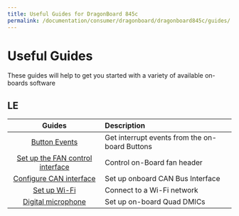 ```yaml
---
title: Useful Guides for DragonBoard 845c
permalink: /documentation/consumer/dragonboard/dragonboard845c/guides/
---
```

# Useful Guides

These guides will help to get you started with a variety of available on-boards software

## LE

| Guides                                             | Description                    |
|:--------------------------------------------------:|:-------------------------------|
| [Button Events](button-events.md) | Get interrupt events from the on-board Buttons    |
| [Set up the FAN control interface](fan-control.md) | Control on-Board fan header      |
| [Configure CAN interface](can.md)                  | Set up onboard CAN Bus Interface |
| [Set up Wi-Fi](wifi.md)                            | Connect to a Wi-Fi network       |
| [Digital microphone](dmic.md)                      | Set up on-board Quad DMICs       |
